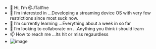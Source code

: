 - 👋 Hi, I’m @JTall1ne
- 👀 I’m interested in ...Developing a streaming device OS with very few restrictions since most suck now.
- 🌱 I’m currently learning ...Everything about a week in so far
- 💞️ I’m looking to collaborate on ...Anything you think i should learn
- 📫 How to reach me ...Its hit or miss regaurdless 
- ![image](https://user-images.githubusercontent.com/104698667/166123966-a9f9d4ae-648a-4dd4-b571-763ccb61bca4.png)

<!---
JTall1ne/JTall1ne is a ✨ special ✨ repository because its `README.md` (this file) appears on your GitHub profile.
You can click the Preview link to take a look at your changes.
--->
